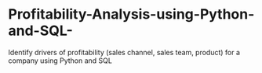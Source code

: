 # Profitability-Analysis-using-Python-and-SQL-
Identify drivers of profitability (sales channel, sales team, product) for a company using Python and SQL 
